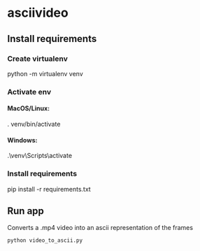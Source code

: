 # asciivideo

## Install requirements

### Create virtualenv
python -m virtualenv venv

### Activate env
#### MacOS/Linux:
. venv/bin/activate

#### Windows:
.\venv\Scripts\activate

### Install requirements
pip install -r requirements.txt

## Run app
Converts a .mp4 video into an ascii representation of the frames

  `python video_to_ascii.py`
